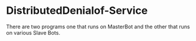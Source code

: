 # DistributedDenialof-Service
There are two programs one that runs on MasterBot and the other that runs on various Slave Bots.
